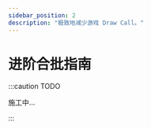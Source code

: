 ```yaml
---
sidebar_position: 2
description: "极致地减少游戏 Draw Call。"
---
```


# 进阶合批指南

:::caution TODO

施工中...

:::

